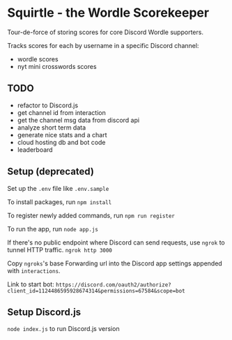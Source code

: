 # Squirtle - the Wordle Scorekeeper
Tour-de-force of storing scores for core Discord Wordle supporters.

Tracks scores for each by username in a specific Discord channel:
- wordle scores
- nyt mini crosswords scores

## TODO
- refactor to Discord.js
- get channel id from interaction
- get the channel msg data from discord api
- analyze short term data
- generate nice stats and a chart
- cloud hosting db and bot code
- leaderboard

## Setup (deprecated)
Set up the `.env` file like `.env.sample`

To install packages, run `npm install`

To register newly added commands, run `npm run register`

To run the app, run `node app.js`

If there's no public endpoint where Discord can send requests, use `ngrok` to tunnel HTTP traffic.
`ngrok http 3000`

Copy `ngroks`'s base Forwarding url into the Discord app settings appended with `interactions`.

Link to start bot:
`https://discord.com/oauth2/authorize?client_id=1124486595928674314&permissions=67584&scope=bot`

## Setup Discord.js
`node index.js` to run Discord.js version